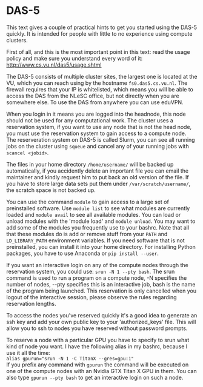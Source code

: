 # DAS-5

This text gives a couple of practical hints to get you started using the DAS-5 quickly. It is intended for people with little to no experience using compute clusters.

First of all, and this is the most important point in this text: read the usage policy and make sure you understand every word of it: http://www.cs.vu.nl/das5/usage.shtml

The DAS-5 consists of multiple cluster sites, the largest one is located at the VU, which you can reach using by the hostname `fs0.das5.cs.vu.nl`. The firewall requires that your IP is whitelisted, which means you will be able to access the DAS from the NLeSC office, but not directly when you are somewhere else. To use the DAS from anywhere you can use eduVPN.

When you login in it means you are logged into the headnode, this node should not be used for any computational work. The cluster uses a reservation system, if you want to use any node that is not the head node, you must use the reservation system to gain access to a compute node. The reserveration system on DAS-5 is called Slurm, you can see all running jobs on the cluster using `squeue` and cancel any of your running jobs with `scancel <jobid>`. 

The files in your home directory `/home/username/` will be backed up automatically, if you accidently delete an important file you can email the maintainer and kindly request him to put back an old version of the file. If you have to store large data sets put them under `/var/scratch/username/`, the scratch space is not backed up. 

You can use the command `module` to gain access to a large set of preinstalled software. Use `module list` to see what modules are currently loaded and `module avail` to see all available modules. You can load or unload modules with the 'module load' and `module unload`. You may want to add some of the modules you frequently use to your bashrc. Note that all that these modules do is add or remove stuff from your `PATH` and `LD_LIBRARY_PATH` environment variables. If you need software that is not preinstalled, you can install it into your home directory. For installing Python packages, you have to use Anaconda or `pip install --user`. 

If you want an interactive login on any of the compute nodes through the reservation system, you could use: `srun -N 1 --pty bash`. The srun command is used to run a program on a compute node, -N specifies the number of nodes, --pty specifies this is an interactive job, bash is the name of the program being launched. This reservation is only cancelled when you logout of the interactive session, please observe the rules regarding reservation lengths.

To access the nodes you've reserved quickly it's a good idea to generate an ssh key and add your own public key to your 'authorized_keys' file. This will allow you to ssh to nodes you have reserved without password prompts.

To reserve a node with a particular GPU you have to specify to srun what kind of node you want. I have the following alias in my bashrc, because I use it all the time:  
`alias gpurun="srun -N 1 -C TitanX --gres=gpu:1"`  
If you prefix any command with `gpurun` the command will be executed on one of the compute nodes with an Nvidia GTX Titan X GPU in them. You can also type `gpurun --pty bash` to get an interactive login on such a node.
